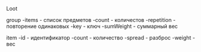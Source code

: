 Loot


group
-items - список предметов
-count - количестов 
-repetition - повторение одинаковых
-key - ключ
-sumWeight - суммарный вес

item
-id - идентификатор 
-count - количество 
-spread - разброс
-weight - вес
